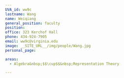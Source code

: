 ```yaml
---
UVA_id: ww9c
lastname: Wang
name: Weiqiang
general_position: faculty
position:
office: 323 Kerchof Hall
phone: 434-924-7905
email: ww9c@virginia.edu
image: __SITE_URL__/img/people/Wang.jpg
personal_page:

areas:
  - Algebra&nbsp;$$\cup$$&nbsp;Representation Theory

---
```

